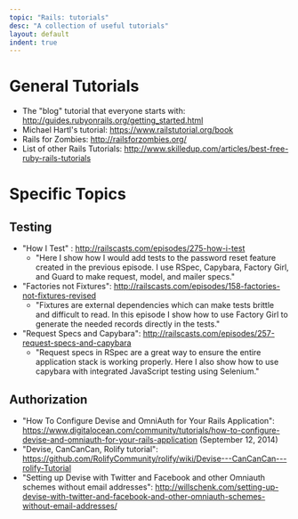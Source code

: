 ```yaml
---
topic: "Rails: tutorials"
desc: "A collection of useful tutorials"
layout: default
indent: true
---
```


# General Tutorials

* The "blog" tutorial that everyone starts with: <http://guides.rubyonrails.org/getting_started.html>
* Michael Hartl's tutorial: <https://www.railstutorial.org/book>
* Rails for Zombies: <http://railsforzombies.org/>
* List of other Rails Tutorials: <http://www.skilledup.com/articles/best-free-ruby-rails-tutorials>

# Specific Topics

## Testing

* "How I Test" : <http://railscasts.com/episodes/275-how-i-test>
    * "Here I show how I would add tests to the password reset feature created in the previous episode. I use RSpec, Capybara, Factory Girl, and Guard to make request, model, and mailer specs."
* "Factories not Fixtures": <http://railscasts.com/episodes/158-factories-not-fixtures-revised>
    * "Fixtures are external dependencies which can make tests brittle and difficult to read. In this episode I show how to use Factory Girl to generate the needed records directly in the tests." 
* "Request Specs and Capybara": <http://railscasts.com/episodes/257-request-specs-and-capybara>
    * "Request specs in RSpec are a great way to ensure the entire application stack is working properly. Here I also show how to use capybara with integrated JavaScript testing using Selenium."

## Authorization

* "How To Configure Devise and OmniAuth for Your Rails Application": <https://www.digitalocean.com/community/tutorials/how-to-configure-devise-and-omniauth-for-your-rails-application> (September 12, 2014)
* "Devise, CanCanCan, Rolify tutorial": <https://github.com/RolifyCommunity/rolify/wiki/Devise---CanCanCan---rolify-Tutorial>
* "Setting up Devise with Twitter and Facebook and other Omniauth schemes without email addresses": <http://willschenk.com/setting-up-devise-with-twitter-and-facebook-and-other-omniauth-schemes-without-email-addresses/>
